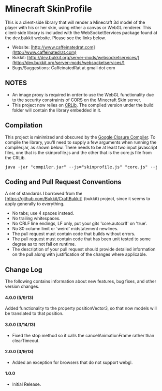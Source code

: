 Minecraft SkinProfile
===========

This is a client-side library that will render a Minecraft 3d model of the player with his or her skin, using either a canvas or WebGL renderer.  This client-side library is included with the WebSocketServices package found at the dev.bukkit website.  Please see the links below.

* Website: [http://www.caffeinatedrat.com](http://www.caffeinatedrat.com)
* Bukkit: [http://dev.bukkit.org/server-mods/websocketservices/](http://dev.bukkit.org/server-mods/websocketservices/)
* Bugs/Suggestions: CaffeinatedRat at gmail dot com

NOTES
-----------

* An image proxy is required in order to use the WebGL functionality due to the security constraints of CORS on the Minecraft Skin server.
* This project now relies on [CRLib](https://github.com/CaffeinatedRat/CRLib).  The compiled version under the build folder will contain the library embedded in it.

Compilation
-----------

This project is minimized and obscured by the [Google Closure Compiler](https://developers.google.com/closure/compiler/).  To compile the library, you'll need to supply a few arguments when running the compiler.jar, as shown below.  There needs to be at least two input javascript files, one that is the skinprofile.js and the other that is the core.js file from the CRLib.

<pre>
java -jar "compiler.jar" --js="skinprofile.js" "core.js" --js_output_file="skinprofile.min.js"
</pre>
 

Coding and Pull Request Conventions
-----------

A set of standards I borrowed from the [https://github.com/Bukkit/CraftBukkit] (bukkit) project, since it seems to apply generally to everything.

* No tabs; use 4 spaces instead.
* No trailing whitespaces.
* No CRLF line endings, LF only, put your gits 'core.autocrlf' on 'true'.
* No 80 column limit or 'weird' midstatement newlines.
* The pull request must contain code that builds without errors.
* The pull request must contain code that has been unit tested to some degree as to not fail on runtime.
* The description of your pull request should provide detailed information on the pull along with justification of the changes where applicable.

Change Log
-----------

The following contains information about new features, bug fixes, and other version changes.

#### 4.0.0 (5/9/13)

Added functionality to the property positionVector3, so that now models will be translated to that position.

#### 3.0.0 (3/14/13)

* Fixed the stop method so it calls the cancelAnimationFrame rather than clearTimeout.

#### 2.0.0 (3/9/13)

* Added an exception for browsers that do not support webgl.

#### 1.0.0

* Initial Release.
